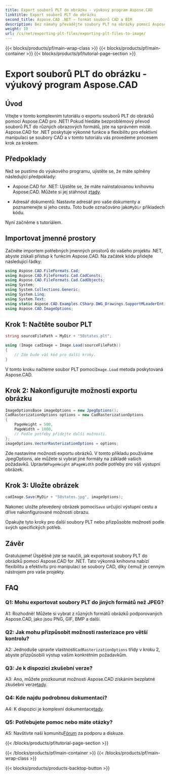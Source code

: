 ```yaml
---
title: Export souborů PLT do obrázku - výukový program Aspose.CAD
linktitle: Export souborů PLT do obrázku
second_title: Aspose.CAD .NET – formát souborů CAD a BIM
description: Bez námahy převádějte soubory PLT na obrázky pomocí Aspose.CAD for .NET. Prozkoumejte flexibilní možnosti a bezproblémovou integraci pro potřeby manipulace se soubory CAD.
weight: 10
url: /cs/net/exporting-plt-files/exporting-plt-files-to-image/
---
```


{{< blocks/products/pf/main-wrap-class >}}
{{< blocks/products/pf/main-container >}}
{{< blocks/products/pf/tutorial-page-section >}}

# Export souborů PLT do obrázku - výukový program Aspose.CAD

## Úvod

Vítejte v tomto komplexním tutoriálu o exportu souborů PLT do obrázků pomocí Aspose.CAD pro .NET! Pokud hledáte bezproblémový převod souborů PLT do různých obrazových formátů, jste na správném místě. Aspose.CAD for .NET poskytuje výkonné funkce a flexibilitu pro efektivní manipulaci se soubory CAD a v tomto tutoriálu vás provedeme procesem krok za krokem.

## Předpoklady

Než se pustíme do výukového programu, ujistěte se, že máte splněny následující předpoklady:

-  Aspose.CAD for .NET: Ujistěte se, že máte nainstalovanou knihovnu Aspose.CAD. Můžete si jej stáhnout z[tady](https://releases.aspose.com/cad/net/).

-  Adresář dokumentů: Nastavte adresář pro vaše dokumenty a poznamenejte si jeho cestu. Toto bude označováno jako`MyDir` příkladech kódu.

Nyní začněme s tutoriálem.

## Importovat jmenné prostory

Začněte importem potřebných jmenných prostorů do vašeho projektu .NET, abyste získali přístup k funkcím Aspose.CAD. Na začátek kódu přidejte následující řádky:

```csharp
using Aspose.CAD.FileFormats.Cad;
using Aspose.CAD.FileFormats.Cad.CadConsts;
using Aspose.CAD.FileFormats.Cad.CadObjects;
using System;
using System.Collections.Generic;
using System.Linq;
using System.Text;
using static Aspose.CAD.Examples.CSharp.DWG_Drawings.SupportMLeaderEntityForDWGFormat;
using Aspose.CAD.ImageOptions;
```

## Krok 1: Načtěte soubor PLT

```csharp
string sourceFilePath = MyDir + "50states.plt";

using (Image cadImage = Image.Load(sourceFilePath))
{
    // Zde bude váš kód pro další kroky.
}
```

 V tomto kroku načteme soubor PLT pomocí`Image.Load` metoda poskytovaná Aspose.CAD.

## Krok 2: Nakonfigurujte možnosti exportu obrázku

```csharp
ImageOptionsBase imageOptions = new JpegOptions();
CadRasterizationOptions options = new CadRasterizationOptions
{
    PageHeight = 500,
    PageWidth = 1000,
    // Podle potřeby přidejte další možnosti.
};
imageOptions.VectorRasterizationOptions = options;
```

 Zde nastavíme možnosti exportu obrázků. V tomto příkladu používáme JpegOptions, ale můžete si vybrat jiné formáty na základě vašich požadavků. Upravte`PageHeight` a`PageWidth` podle potřeby pro váš výstupní obrázek.

## Krok 3: Uložte obrázek

```csharp
cadImage.Save(MyDir + "50states.jpg", imageOptions);
```

 Nakonec uložte převedený obrázek pomocí`Save` určující výstupní cestu a dříve nakonfigurované možnosti obrazu.

Opakujte tyto kroky pro další soubory PLT nebo přizpůsobte možnosti podle svých specifických potřeb.

## Závěr

Gratulujeme! Úspěšně jste se naučili, jak exportovat soubory PLT do obrázků pomocí Aspose.CAD for .NET. Tato výkonná knihovna nabízí flexibilitu a efektivitu pro manipulaci se soubory CAD, díky čemuž je cenným nástrojem pro vaše projekty.

## FAQ

### Q1: Mohu exportovat soubory PLT do jiných formátů než JPEG?

A1: Rozhodně! Můžete si vybrat z různých formátů obrázků podporovaných Aspose.CAD, jako jsou PNG, GIF, BMP a další.

### Q2: Jak mohu přizpůsobit možnosti rasterizace pro větší kontrolu?

 A2: Jednoduše upravte vlastnosti`CadRasterizationOptions` třídy v kroku 2, abyste přizpůsobili výstup vašim konkrétním požadavkům.

### Q3: Je k dispozici zkušební verze?

 A3: Ano, můžete prozkoumat možnosti Aspose.CAD získáním bezplatné zkušební verze[tady](https://releases.aspose.com/).

### Q4: Kde najdu podrobnou dokumentaci?

 A4: K dispozici je komplexní dokumentace[tady](https://reference.aspose.com/cad/net/).

### Q5: Potřebujete pomoc nebo máte otázky?

 A5: Navštivte naši komunitu[Fórum](https://forum.aspose.com/c/cad/19) za podporu a diskuze.

{{< /blocks/products/pf/tutorial-page-section >}}

{{< /blocks/products/pf/main-container >}}
{{< /blocks/products/pf/main-wrap-class >}}

{{< blocks/products/products-backtop-button >}}
